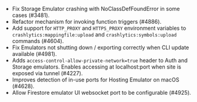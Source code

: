 - Fix Storage Emulator crashing with NoClassDefFoundError in some cases (#3481).
- Refactor mechanism for invoking function triggers (#4886).
- Add support for `HTTP_PROXY` and `HTTPS_PROXY` environment variables to `crashlytics:mappingfile:upload` and `crashlytics:symbols:upload` commands (#4604).
- Fix Emulators not shutting down / exporting correctly when CLI update available (#4981).
- Adds `access-control-allow-private-network=true` header to Auth and Storage emulators. Enables accessing at localhost:port when site is exposed via tunnel (#4227).
- Improves detection of in-use ports for Hosting Emulator on macOS (#4628).
- Allow Firestore emulator UI websocket port to be configurable (#4925).
